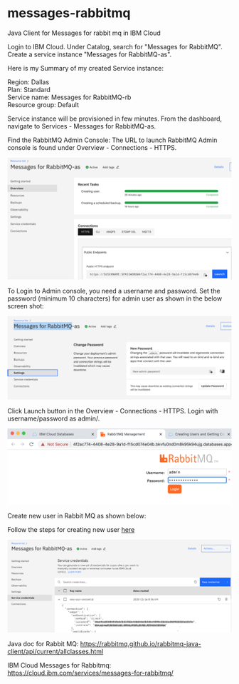 # messages-rabbitmq
Java Client for Messages for rabbit mq in IBM Cloud

Login to IBM Cloud. Under Catalog, search for "Messages for RabbitMQ". Create a service instance "Messages for RabbitMQ-as". 

Here is my Summary of my created Service instance:  

Region: Dallas  
Plan: Standard  
Service name: Messages for RabbitMQ-rb  
Resource group: Default  
  
Service instance will be provisioned in few minutes. From the dashboard, navigate to Services - Messages for RabbitMQ-as. 

Find the RabbitMQ Admin Console:
The URL to launch RabbitMQ Admin console is found under Overview - Connections - HTTPS.

 ![Connection HTTPS ](images/RabbitMQ_AdminConsole_URL.png)


To Login to Admin console, you need a username and password. Set the password (minimum 10 characters) for admin user as shown in the below screen shot:

![Set Admin Password](images/Change_Admin_Password.png)

Click Launch button in the Overview - Connections - HTTPS. Login with username/password as admin/<new password set above>. 
  
![Admin Console](images/Admin_Console.png)

Create new user in Rabbit MQ as shown below: 

Follow the steps for creating new user [here](https://cloud.ibm.com/docs/messages-for-rabbitmq?topic=messages-for-rabbitmq-connection-strings)  

![New User](images/New_User.png)


Java doc for Rabbit MQ: https://rabbitmq.github.io/rabbitmq-java-client/api/current/allclasses.html

IBM Cloud Messages for Rabbitmq: https://cloud.ibm.com/services/messages-for-rabbitmq/ 





